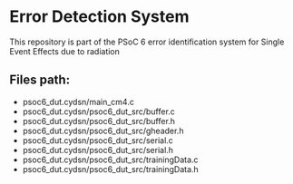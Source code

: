 # Error Detection System

This repository is part of the PSoC 6 error identification system for Single Event Effects due to radiation

## Files path:
* psoc6\_dut.cydsn/main\_cm4.c
* psoc6\_dut.cydsn/psoc6\_dut\_src/buffer.c
* psoc6\_dut.cydsn/psoc6\_dut\_src/buffer.h
* psoc6\_dut.cydsn/psoc6\_dut\_src/gheader.h
* psoc6\_dut.cydsn/psoc6\_dut\_src/serial.c
* psoc6\_dut.cydsn/psoc6\_dut\_src/serial.h
* psoc6\_dut.cydsn/psoc6\_dut\_src/trainingData.c
* psoc6\_dut.cydsn/psoc6\_dut\_src/trainingData.h
